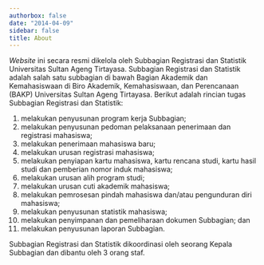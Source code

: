 ```yaml
---
authorbox: false
date: "2014-04-09"
sidebar: false
title: About
---
```


*Website* ini secara resmi dikelola oleh Subbagian Registrasi dan Statistik Universitas Sultan Ageng Tirtayasa. Subbagian Registrasi dan Statistik adalah salah satu subbagian di bawah Bagian Akademik dan Kemahasiswaan di Biro Akademik, Kemahasiswaan, dan Perencanaan (BAKP) Universitas Sultan Ageng Tirtayasa. Berikut adalah rincian tugas Subbagian Registrasi dan Statistik:

1.  melakukan penyusunan program kerja Subbagian;
2.  melakukan penyusunan pedoman pelaksanaan penerimaan dan registrasi mahasiswa;
3.  melakukan penerimaan mahasiswa baru;
4.  melakukan urusan registrasi mahasiswa;
5.  melakukan penyiapan kartu mahasiswa, kartu rencana studi, kartu hasil studi dan pemberian nomor induk mahasiswa;
6.  melakukan urusan alih program studi;
7.  melakukan urusan cuti akademik mahasiswa;
8.  melakukan pemrosesan pindah mahasiswa dan/atau pengunduran diri mahasiswa;
9.  melakukan penyusunan statistik mahasiswa;
10. melakukan penyimpanan dan pemeliharaan dokumen Subbagian; dan
11. melakukan penyusunan laporan Subbagian.

Subbagian Registrasi dan Statistik dikoordinasi oleh seorang Kepala Subbagian dan dibantu oleh 3 orang staf.
